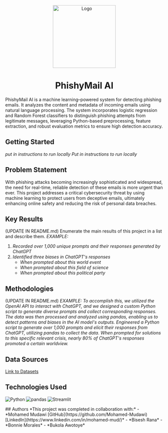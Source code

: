 <div align="center">
  <img src="https://i.imgur.com/1hTgX65.png" alt="Logo" height="200" width="200"/>
  <h1>PhishyMail AI</h1>
</div>
PhishyMail AI is a machine learning–powered system for detecting phishing emails. It analyzes the content and metadata of incoming emails using natural language processing. The system incorporates logistic regression and Random Forest classifiers to distinguish phishing attempts from legitimate messages, leveraging Python-based preprocessing, feature extraction, and robust evaluation metrics to ensure high detection accuracy.

## Getting Started

*put in instructions to run locally*
*Put in instructions to run locally*


## Problem Statement
With phishing attacks becoming increasingly sophisticated and widespread, the need for real-time, reliable detection of these emails is more urgent than ever. This project addresses a critical cybersecurity threat by using machine learning to protect users from deceptive emails, ultimately enhancing online safety and reducing the risk of personal data breaches.
## Key Results <!--- do not change this line -->
(UPDATE IN README.md)
Enumerate the main results of this project in a list and describe them.
*EXAMPLE:*
1. *Recorded over 1,000 unique prompts and their responses generated by ChatGPT*
2. *Identified three biases in ChatGPT's responses*
   - *When prompted about this world event*
   - *When prompted about this field of science*
   - *When prompted about this political party*
## Methodologies <!--- do not change this line -->
(UPDATE IN README.md)
*EXAMPLE:*
*To accomplish this, we utilized the OpenAI API to interact with ChatGPT, and we designed a custom Python script to generate diverse prompts and collect corresponding responses. The data was then processed and analyzed using pandas, enabling us to detect patterns and biases in the AI model's outputs.*
*Engineered a Python script to generate over 1,000 prompts and elicit their responses from ChatGPT, utilizing pandas to collect the data. When prompted for solutions to this specific relevant crisis, nearly 80% of ChatGPT's responses promoted a certain worldview.*
## Data Sources
[Link to Datasets](https://drive.google.com/drive/folders/1sBO10D3sSdqMvb27fH-g3BI_ro63MyjW?dmr=1&ec=wgc-drive-hero-goto)
## Technologies Used
<p>
  <img src="https://img.shields.io/badge/Python-3776AB?style=for-the-badge&logo=python&logoColor=white" alt="Python"/>
  <img src="https://img.shields.io/badge/pandas-150458?style=for-the-badge&logo=pandas&logoColor=white" alt="pandas"/>
  <img src="https://img.shields.io/badge/Streamlit-FF4B4B?style=for-the-badge&logo=streamlit&logoColor=white" alt="Streamlit"/>
</p>
## Authors 
*This project was completed in collaboration with:*
- *Mohamed Mudawi [GitHub](https://github.com/Mohamed-Mudawi) [LinkedIn](https://www.linkedin.com/in/mohamed-mud/)*
- *Bisesh Rana*
- *Bonnie Morales*
- *Bukola Awotoye*
